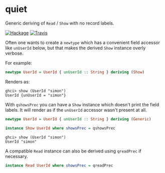 # quiet

Generic deriving of `Read` / `Show` with no record labels.

[![Hackage][hackage-shield]][hackage] [![Travis][travis-shield]][travis]

Often one wants to create a `newtype` which has a convenient field
accessor like `unUserId` below, but that makes the derived `Show`
instance overly verbose.

For example:

```hs
newtype UserId = UserId { unUserId :: String } deriving (Show)
```

Renders as:

```
ghci> show (UserId "simon")
UserId {unUserId = "simon"}
```

With `qshowsPrec` you can have a `Show` instance which doesn't print
the field labels. It will render as if the `unUserId` accessor wasn't
present at all.

```hs
newtype UserId = UserId { unUserId :: String } deriving (Generic)

instance Show UserId where showsPrec = qshowsPrec
```

```
ghci> show (UserId "simon")
UserId "simon"
```

A compatible `Read` instance can also be derived using `qreadPrec` if
necessary.

```hs
instance Read UserId where showsPrec = qreadPrec
```
 [hackage]: http://hackage.haskell.org/package/quiet
 [hackage-shield]: https://img.shields.io/hackage/v/quiet.svg?style=flat

 [travis]: https://travis-ci.org/jacobstanley/quiet
 [travis-shield]: https://travis-ci.org/jacobstanley/quiet.svg?branch=master
